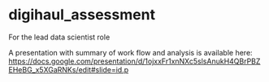 # digihaul_assessment
For the lead data scientist role

A presentation with summary of work flow and analysis is available here: https://docs.google.com/presentation/d/1ojxxFr1xnNXc5slsAnukH4QBrPBZEHeBG_x5XGaRNKs/edit#slide=id.p
